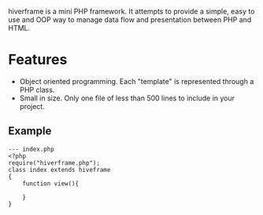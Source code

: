 hiverframe is a mini PHP framework. It attempts to provide a simple, easy to use and OOP way to manage data flow and presentation between PHP and HTML. 

# Features
- Object oriented programming. Each "template" is represented through a PHP class.
- Small in size. Only one file of less than 500 lines to include in your project.

## Example

    --- index.php
    <?php
    require("hiverframe.php");
    class index extends hiveframe
    {
	    function view(){
	    
	    }
    }
    
